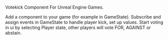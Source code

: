 Votekick Component For Unreal Engine Games.

Add a component to your game (for example in GameState). Subscribe and assign events in GameState to handle player kick, set up values. Start voting in ui by selecting Player state, other players will vote FOR, AGAINST or abstain.
